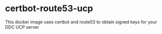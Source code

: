 # certbot-route53-ucp
This docker image uses certbot and route53 to obtain signed keys for your DDC UCP server
